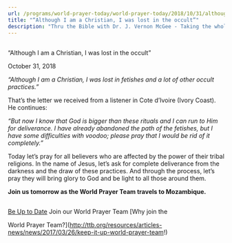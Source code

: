 ```yaml
---
url: /programs/world-prayer-today/world-prayer-today/2018/10/31/although-i-am-a-christian-i-was-lost-in-the-occult
title: "“Although I am a Christian, I was lost in the occult”"
description: "Thru the Bible with Dr. J. Vernon McGee - Taking the whole Word to the whole world"
---
```







## 
 “Although I am a Christian, I was lost in the occult”


October 31, 2018




*“Although I am a Christian, I was lost in fetishes and a lot of other occult practices.”*


That’s the letter we received from a listener in Cote d’Ivoire (Ivory Coast). He continues:


*“But now I know that God is bigger than these rituals and I can run to Him for deliverance. I have already abandoned the path of the fetishes, but I have some difficulties with voodoo; please pray that I would be rid of it completely.”*


Today let’s pray for all believers who are affected by the power of their tribal religions. In the name of Jesus, let’s ask for complete deliverance from the darkness and the draw of these practices. And through the process, let’s pray they will bring glory to God and be light to all those around them.


**Join us tomorrow as the World Prayer Team travels to Mozambique.** 







## 




[Be Up to Date](http://feeds.feedburner.com/WorldPrayerToday "World Prayer Today RSS Feed")
Join our World Prayer Team
[Why join the  

World Prayer Team?](http://ttb.org/resources/articles-news/news/2017/03/26/keep-it-up-world-prayer-team!)




